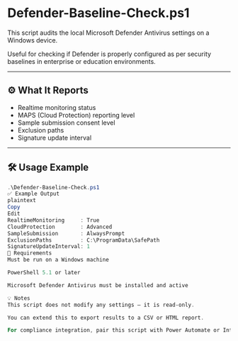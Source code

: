 # Defender-Baseline-Check.ps1

This script audits the local Microsoft Defender Antivirus settings on a Windows device.

Useful for checking if Defender is properly configured as per security baselines in enterprise or education environments.

---

## ⚙️ What It Reports

- Realtime monitoring status
- MAPS (Cloud Protection) reporting level
- Sample submission consent level
- Exclusion paths
- Signature update interval

---

## 🛠 Usage Example

```powershell
.\Defender-Baseline-Check.ps1
✅ Example Output
plaintext
Copy
Edit
RealtimeMonitoring     : True
CloudProtection        : Advanced
SampleSubmission       : AlwaysPrompt
ExclusionPaths         : C:\ProgramData\SafePath
SignatureUpdateInterval: 1
🔐 Requirements
Must be run on a Windows machine

PowerShell 5.1 or later

Microsoft Defender Antivirus must be installed and active

💡 Notes
This script does not modify any settings — it is read-only.

You can extend this to export results to a CSV or HTML report.

For compliance integration, pair this script with Power Automate or Intune Proactive Remediations.
